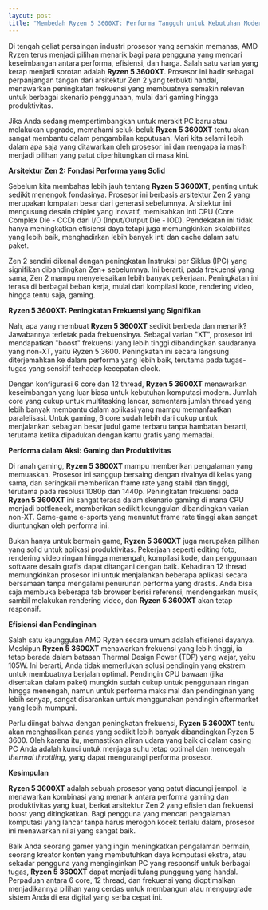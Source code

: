 ```yaml
---
layout: post
title: "Membedah Ryzen 5 3600XT: Performa Tangguh untuk Kebutuhan Modern"
---
```


Di tengah geliat persaingan industri prosesor yang semakin memanas, AMD Ryzen terus menjadi pilihan menarik bagi para pengguna yang mencari keseimbangan antara performa, efisiensi, dan harga. Salah satu varian yang kerap menjadi sorotan adalah **Ryzen 5 3600XT**. Prosesor ini hadir sebagai perpanjangan tangan dari arsitektur Zen 2 yang terbukti handal, menawarkan peningkatan frekuensi yang membuatnya semakin relevan untuk berbagai skenario penggunaan, mulai dari gaming hingga produktivitas.

Jika Anda sedang mempertimbangkan untuk merakit PC baru atau melakukan upgrade, memahami seluk-beluk **Ryzen 5 3600XT** tentu akan sangat membantu dalam pengambilan keputusan. Mari kita selami lebih dalam apa saja yang ditawarkan oleh prosesor ini dan mengapa ia masih menjadi pilihan yang patut diperhitungkan di masa kini.

**Arsitektur Zen 2: Fondasi Performa yang Solid**

Sebelum kita membahas lebih jauh tentang **Ryzen 5 3600XT**, penting untuk sedikit menengok fondasinya. Prosesor ini berbasis arsitektur Zen 2 yang merupakan lompatan besar dari generasi sebelumnya. Arsitektur ini mengusung desain chiplet yang inovatif, memisahkan inti CPU (Core Complex Die - CCD) dari I/O (Input/Output Die - IOD). Pendekatan ini tidak hanya meningkatkan efisiensi daya tetapi juga memungkinkan skalabilitas yang lebih baik, menghadirkan lebih banyak inti dan cache dalam satu paket.

Zen 2 sendiri dikenal dengan peningkatan Instruksi per Siklus (IPC) yang signifikan dibandingkan Zen+ sebelumnya. Ini berarti, pada frekuensi yang sama, Zen 2 mampu menyelesaikan lebih banyak pekerjaan. Peningkatan ini terasa di berbagai beban kerja, mulai dari kompilasi kode, rendering video, hingga tentu saja, gaming.

**Ryzen 5 3600XT: Peningkatan Frekuensi yang Signifikan**

Nah, apa yang membuat **Ryzen 5 3600XT** sedikit berbeda dan menarik? Jawabannya terletak pada frekuensinya. Sebagai varian "XT", prosesor ini mendapatkan "boost" frekuensi yang lebih tinggi dibandingkan saudaranya yang non-XT, yaitu Ryzen 5 3600. Peningkatan ini secara langsung diterjemahkan ke dalam performa yang lebih baik, terutama pada tugas-tugas yang sensitif terhadap kecepatan clock.

Dengan konfigurasi 6 core dan 12 thread, **Ryzen 5 3600XT** menawarkan keseimbangan yang luar biasa untuk kebutuhan komputasi modern. Jumlah core yang cukup untuk multitasking lancar, sementara jumlah thread yang lebih banyak membantu dalam aplikasi yang mampu memanfaatkan paralelisasi. Untuk gaming, 6 core sudah lebih dari cukup untuk menjalankan sebagian besar judul game terbaru tanpa hambatan berarti, terutama ketika dipadukan dengan kartu grafis yang memadai.

**Performa dalam Aksi: Gaming dan Produktivitas**

Di ranah gaming, **Ryzen 5 3600XT** mampu memberikan pengalaman yang memuaskan. Prosesor ini sanggup bersaing dengan rivalnya di kelas yang sama, dan seringkali memberikan frame rate yang stabil dan tinggi, terutama pada resolusi 1080p dan 1440p. Peningkatan frekuensi pada **Ryzen 5 3600XT** ini sangat terasa dalam skenario gaming di mana CPU menjadi bottleneck, memberikan sedikit keunggulan dibandingkan varian non-XT. Game-game e-sports yang menuntut frame rate tinggi akan sangat diuntungkan oleh performa ini.

Bukan hanya untuk bermain game, **Ryzen 5 3600XT** juga merupakan pilihan yang solid untuk aplikasi produktivitas. Pekerjaan seperti editing foto, rendering video ringan hingga menengah, kompilasi kode, dan penggunaan software desain grafis dapat ditangani dengan baik. Kehadiran 12 thread memungkinkan prosesor ini untuk menjalankan beberapa aplikasi secara bersamaan tanpa mengalami penurunan performa yang drastis. Anda bisa saja membuka beberapa tab browser berisi referensi, mendengarkan musik, sambil melakukan rendering video, dan **Ryzen 5 3600XT** akan tetap responsif.

**Efisiensi dan Pendinginan**

Salah satu keunggulan AMD Ryzen secara umum adalah efisiensi dayanya. Meskipun **Ryzen 5 3600XT** menawarkan frekuensi yang lebih tinggi, ia tetap berada dalam batasan Thermal Design Power (TDP) yang wajar, yaitu 105W. Ini berarti, Anda tidak memerlukan solusi pendingin yang ekstrem untuk membuatnya berjalan optimal. Pendingin CPU bawaan (jika disertakan dalam paket) mungkin sudah cukup untuk penggunaan ringan hingga menengah, namun untuk performa maksimal dan pendinginan yang lebih senyap, sangat disarankan untuk menggunakan pendingin aftermarket yang lebih mumpuni.

Perlu diingat bahwa dengan peningkatan frekuensi, **Ryzen 5 3600XT** tentu akan menghasilkan panas yang sedikit lebih banyak dibandingkan Ryzen 5 3600. Oleh karena itu, memastikan aliran udara yang baik di dalam casing PC Anda adalah kunci untuk menjaga suhu tetap optimal dan mencegah *thermal throttling*, yang dapat mengurangi performa prosesor.

**Kesimpulan**

**Ryzen 5 3600XT** adalah sebuah prosesor yang patut diacungi jempol. Ia menawarkan kombinasi yang menarik antara performa gaming dan produktivitas yang kuat, berkat arsitektur Zen 2 yang efisien dan frekuensi boost yang ditingkatkan. Bagi pengguna yang mencari pengalaman komputasi yang lancar tanpa harus merogoh kocek terlalu dalam, prosesor ini menawarkan nilai yang sangat baik.

Baik Anda seorang gamer yang ingin meningkatkan pengalaman bermain, seorang kreator konten yang membutuhkan daya komputasi ekstra, atau sekadar pengguna yang menginginkan PC yang responsif untuk berbagai tugas, **Ryzen 5 3600XT** dapat menjadi tulang punggung yang handal. Perpaduan antara 6 core, 12 thread, dan frekuensi yang dioptimalkan menjadikannya pilihan yang cerdas untuk membangun atau mengupgrade sistem Anda di era digital yang serba cepat ini.
